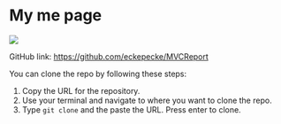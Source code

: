 My me page
============
![](goodhand.png)


GitHub link: https://github.com/eckepecke/MVCReport

You can clone the repo by following these steps:

1. Copy the URL for the repository.
2. Use your terminal and navigate to where you want to clone the repo.
3. Type ```git clone``` and the paste the URL. Press enter to clone.